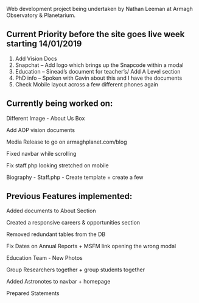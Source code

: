Web development project being undertaken by Nathan Leeman at Armagh Observatory & Planetarium.

Current Priority before the site goes live week starting 14/01/2019
---------------------------------------------------------------------

1.	Add Vision Docs
2.	Snapchat – Add logo which brings up the Snapcode within a modal
3.	Education – Sinead’s document for teacher’s/ Add A Level section
4.	PhD info – Spoken with Gavin about this and I have the documents
5.  Check Mobile layout across a few different phones again



Currently being worked on:
--------------------------------
Different Image - About Us Box

Add AOP vision documents

Media Release to go on armaghplanet.com/blog

Fixed navbar while scrolling

Fix staff.php looking stretched on mobile

Biography - Staff.php - Create template + create a few

Previous Features implemented:
--------------------------------
Added documents to About Section

Created a responsive careers & opportunities section 

Removed redundant tables from the DB 

Fix Dates on Annual Reports + MSFM link opening the wrong modal 

Education Team - New Photos

Group Researchers together + group students together

Added Astronotes to navbar + homepage

Prepared Statements
